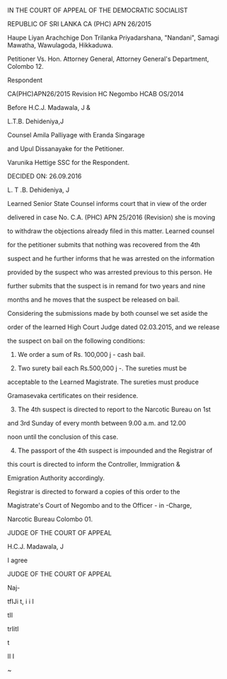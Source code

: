 IN THE COURT OF APPEAL OF THE DEMOCRATIC SOCIALIST

REPUBLIC OF SRI LANKA CA (PHC) APN 26/2015

Haupe Liyan Arachchige Don Trilanka Priyadarshana, "Nandani", Samagi Mawatha, Wawulagoda, Hikkaduwa.

Petitioner Vs. Hon. Attorney General, Attorney General's Department, Colombo 12.

Respondent

CA(PHC)APN26/2015 Revision HC Negombo HCAB OS/2014

Before H.C.J. Madawala, J &

L.T.B. Dehideniya,J

Counsel Amila Palliyage with Eranda Singarage

and Upul Dissanayake for the Petitioner.

Varunika Hettige SSC for the Respondent.

DECIDED ON: 26.09.2016

L. T .B. Dehideniya, J

Learned Senior State Counsel informs court that in view of the order

delivered in case No. C.A. (PHC) APN 25/2016 (Revision) she is moving

to withdraw the objections already filed in this matter. Learned counsel

for the petitioner submits that nothing was recovered from the 4th

suspect and he further informs that he was arrested on the information

provided by the suspect who was arrested previous to this person. He

further submits that the suspect is in remand for two years and nine

months and he moves that the suspect be released on bail.

Considering the submissions made by both counsel we set aside the

order of the learned High Court Judge dated 02.03.2015, and we release

the suspect on bail on the following conditions:

1. We order a sum of Rs. 100,000 j - cash bail.

2. Two surety bail each Rs.500,000 j -. The sureties must be

acceptable to the Learned Magistrate. The sureties must produce

Gramasevaka certificates on their residence.

3. The 4th suspect is directed to report to the Narcotic Bureau on 1st

and 3rd Sunday of every month between 9.00 a.m. and 12.00

noon until the conclusion of this case.

4. The passport of the 4th suspect is impounded and the Registrar of

this court is directed to inform the Controller, Immigration &

Emigration Authority accordingly.

Registrar is directed to forward a copies of this order to the

Magistrate's Court of Negombo and to the Officer - in -Charge,

Narcotic Bureau Colombo 01.

JUDGE OF THE COURT OF APPEAL

H.C.J. Madawala, J

I agree

JUDGE OF THE COURT OF APPEAL

Naj-

tfIJi t, i i I

tII

trIitI

t

II I

~
